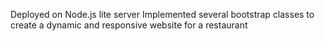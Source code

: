 Deployed on Node.js lite server
Implemented several bootstrap classes to create a dynamic and responsive website for a restaurant


